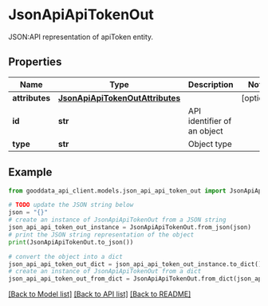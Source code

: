 # JsonApiApiTokenOut

JSON:API representation of apiToken entity.

## Properties

Name | Type | Description | Notes
------------ | ------------- | ------------- | -------------
**attributes** | [**JsonApiApiTokenOutAttributes**](JsonApiApiTokenOutAttributes.md) |  | [optional] 
**id** | **str** | API identifier of an object | 
**type** | **str** | Object type | 

## Example

```python
from gooddata_api_client.models.json_api_api_token_out import JsonApiApiTokenOut

# TODO update the JSON string below
json = "{}"
# create an instance of JsonApiApiTokenOut from a JSON string
json_api_api_token_out_instance = JsonApiApiTokenOut.from_json(json)
# print the JSON string representation of the object
print(JsonApiApiTokenOut.to_json())

# convert the object into a dict
json_api_api_token_out_dict = json_api_api_token_out_instance.to_dict()
# create an instance of JsonApiApiTokenOut from a dict
json_api_api_token_out_from_dict = JsonApiApiTokenOut.from_dict(json_api_api_token_out_dict)
```
[[Back to Model list]](../README.md#documentation-for-models) [[Back to API list]](../README.md#documentation-for-api-endpoints) [[Back to README]](../README.md)


